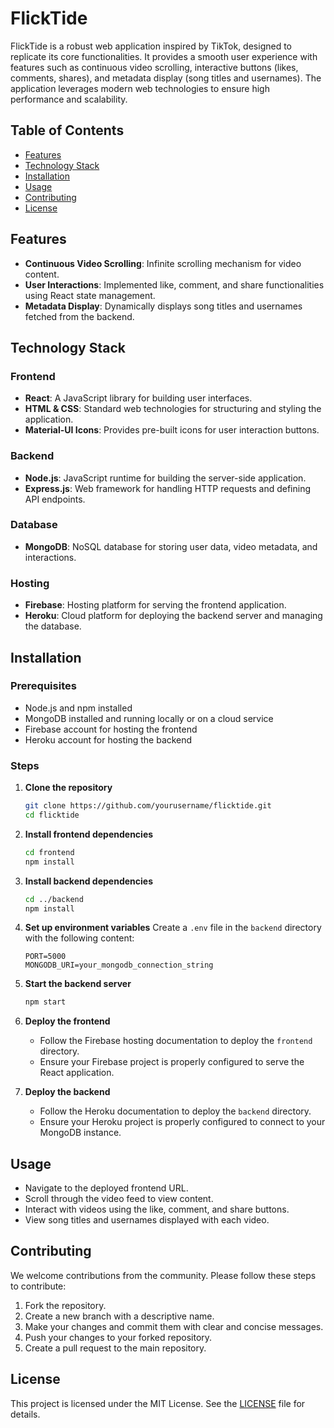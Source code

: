 # FlickTide

FlickTide is a robust web application inspired by TikTok, designed to replicate its core functionalities. It provides a smooth user experience with features such as continuous video scrolling, interactive buttons (likes, comments, shares), and metadata display (song titles and usernames). The application leverages modern web technologies to ensure high performance and scalability.

## Table of Contents
- [Features](#features)
- [Technology Stack](#technology-stack)
- [Installation](#installation)
- [Usage](#usage)
- [Contributing](#contributing)
- [License](#license)

## Features
- **Continuous Video Scrolling**: Infinite scrolling mechanism for video content.
- **User Interactions**: Implemented like, comment, and share functionalities using React state management.
- **Metadata Display**: Dynamically displays song titles and usernames fetched from the backend.

## Technology Stack

### Frontend
- **React**: A JavaScript library for building user interfaces.
- **HTML & CSS**: Standard web technologies for structuring and styling the application.
- **Material-UI Icons**: Provides pre-built icons for user interaction buttons.

### Backend
- **Node.js**: JavaScript runtime for building the server-side application.
- **Express.js**: Web framework for handling HTTP requests and defining API endpoints.

### Database
- **MongoDB**: NoSQL database for storing user data, video metadata, and interactions.

### Hosting
- **Firebase**: Hosting platform for serving the frontend application.
- **Heroku**: Cloud platform for deploying the backend server and managing the database.

## Installation

### Prerequisites
- Node.js and npm installed
- MongoDB installed and running locally or on a cloud service
- Firebase account for hosting the frontend
- Heroku account for hosting the backend

### Steps
1. **Clone the repository**
    ```bash
    git clone https://github.com/yourusername/flicktide.git
    cd flicktide
    ```

2. **Install frontend dependencies**
    ```bash
    cd frontend
    npm install
    ```

3. **Install backend dependencies**
    ```bash
    cd ../backend
    npm install
    ```

4. **Set up environment variables**
    Create a `.env` file in the `backend` directory with the following content:
    ```env
    PORT=5000
    MONGODB_URI=your_mongodb_connection_string
    ```

5. **Start the backend server**
    ```bash
    npm start
    ```

6. **Deploy the frontend**
    - Follow the Firebase hosting documentation to deploy the `frontend` directory.
    - Ensure your Firebase project is properly configured to serve the React application.

7. **Deploy the backend**
    - Follow the Heroku documentation to deploy the `backend` directory.
    - Ensure your Heroku project is properly configured to connect to your MongoDB instance.

## Usage

- Navigate to the deployed frontend URL.
- Scroll through the video feed to view content.
- Interact with videos using the like, comment, and share buttons.
- View song titles and usernames displayed with each video.

## Contributing

We welcome contributions from the community. Please follow these steps to contribute:

1. Fork the repository.
2. Create a new branch with a descriptive name.
3. Make your changes and commit them with clear and concise messages.
4. Push your changes to your forked repository.
5. Create a pull request to the main repository.

## License

This project is licensed under the MIT License. See the [LICENSE](LICENSE) file for details.
